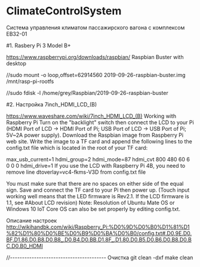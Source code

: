 # ClimateСontrolSystem

Система управления климатом пассажирского вагона с комплексом EB32-01


#1. Rasbery Pi 3 Model B+

https://www.raspberrypi.org/downloads/raspbian/
Raspbian Buster with desktop

//sudo mount -o loop,offset=62914560 2019-09-26-raspbian-buster.img /mnt/rasp-pi-rootfs

//sudo fdisk -l /home/grey/Raspbian/2019-09-26-raspbian-buster

#2. Настройка 7inch_HDMI_LCD_(B)

https://www.waveshare.com/wiki/7inch_HDMI_LCD_(B)
Working with Raspberry Pi
Turn on the "backlight" switch then connect the LCD to your Pi 
(HDMI Port of LCD -> HDMI Port of Pi; USB Port of LCD -> USB Port of Pi; 5V~2A power supply). 
Download the Raspbian image from Raspberry Pi web site. 
Write the image to a TF card and append the following lines to the config.txt file which is located in the root of your TF card:

max_usb_current=1
hdmi_group=2
hdmi_mode=87
hdmi_cvt 800 480 60 6 0 0 0
hdmi_drive=1
If you use the LCD with Raspberry Pi 4B, you need to remove line dtoverlay=vc4-fkms-V3D from config.txt file

You must make sure that there are no spaces on either side of the equal sign.
Save and connect the TF card to your Pi then power up.
(Touch input working well means that the LED firmware is Rev2.1. If the LCD firmware is 1.1, see #About LCD revision)
Note: Resolution of Ubuntu Mate OS or Windows 10 IoT Core OS can also be set properly by editing config.txt.

Описание настроек
http://wikihandbk.com/wiki/Raspberry_Pi:%D0%9D%D0%B0%D1%81%D1%82%D1%80%D0%BE%D0%B9%D0%BA%D0%B0/config.txt#.D0.9E.D0.BF.D1.86.D0.B8.D0.B8_.D0.B4.D0.BB.D1.8F_.D1.80.D0.B5.D0.B6.D0.B8.D0.BC.D0.B0_HDMI


//----------------------------------------
Очистка 
git clean -dxf
make clean


